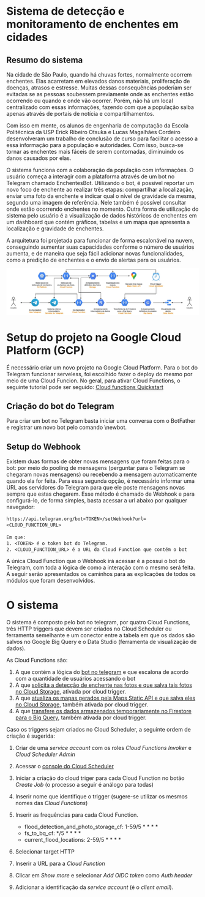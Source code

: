 # Sistema de detecção e monitoramento de enchentes em cidades

## Resumo do sistema

Na cidade de São Paulo, quando há chuvas fortes, normalmente ocorrem enchentes. Elas acarretam em elevados danos materiais, proliferação de doenças, atrasos e estresse. Muitas dessas consequências poderiam ser evitadas se as pessoas soubessem previamente onde as enchentes estão ocorrendo ou quando e onde vão ocorrer. Porém, não há um local centralizado com essas informações, fazendo com que a população saiba apenas através de portais de notícia e compartilhamentos.

Com isso em mente, os alunos de engenharia de computação da Escola Politécnica da USP Erick Ribeiro Otsuka e Lucas Magalhães Cordeiro desenvolveram um trabalho de conclusão de curso para facilitar o acesso a essa informação para a população e autoridades. Com isso, busca-se tornar as enchentes mais fáceis de serem contornadas, diminuindo os danos causados por elas.

O sistema funciona com a colaboração da população com informações. O usuário começa a interagir com a plataforma através de um bot no Telegram chamado EnchentesBot. Utilizando o bot, é possível reportar um novo foco de enchente ao realizar três etapas: compartilhar a localização, enviar uma foto da enchente e indicar qual o nível de gravidade da mesma, segundo uma imagem de referência. Nele também é possível consultar onde estão ocorrendo enchentes no momento. Outra forma de utilização do sistema pelo usuário é a visualização de dados históricos de enchentes em um dashboard que contém gráficos, tabelas e um mapa que apresenta a localização e gravidade de enchentes. 

A arquitetura foi projetada para funcionar de forma escalonável na nuvem, conseguindo aumentar suas capacidades conforme o número de usuários aumenta, e de maneira que seja fácil adicionar novas funcionalidades, como a predição de enchentes e o envio de alertas para os usuários.

<img src="docs/ArquiteturaTecnologias.jpg">

# Setup do projeto na Google Cloud Platform (GCP)

É necessário criar um novo projeto na Google Cloud Platform. Para o bot do Telegram funcionar serveless, foi escolhido fazer o deploy do mesmo por meio de uma Cloud Funcion. No geral, para ativar Cloud Functions, o seguinte tutorial pode ser seguido: 
[Cloud functions Quickstart](https://cloud.google.com/functions/docs/quickstart)

## Criação do bot do Telegram

Para criar um bot no Telegram basta iniciar uma conversa com o BotFather e registrar um novo bot pelo comando \newbot.

## Setup do Webhook

Existem duas formas de obter novas mensagens que foram feitas para o bot: por meio do pooling de mensagens (perguntar para o Telegram se chegaram novas mensagens) ou recebendo a mensagem automaticamente quando ela for feita. Para essa segunda opção, é necessário informar uma URL aos servidores do Telegram para que ele poste mensagens novas sempre que estas chegarem. Esse método é chamado de Webhook e para configurá-lo, de forma simples, basta acessar a url abaixo por qualquer navegador:

```
https://api.telegram.org/bot<TOKEN>/setWebhook?url=<CLOUD_FUNCTION_URL>

Em que:
1. <TOKEN> é o token bot do Telegram.
2. <CLOUD_FUNCTION_URL> é a URL da Cloud Function que contém o bot
```

A única Cloud Function que o Webhook irá acessar é a possui o bot do Telegram, com toda a lógica de como a interação com o mesmo será feita. A seguir serão apresentados os caminhos para as explicações de todos os módulos que foram desenvolvidos.

# O sistema

O sistema é composto pelo bot no telegram, por quatro Cloud Functions, três HTTP triggers que devem ser criados no Cloud Scheduler ou ferramenta semelhante e um conector entre a tabela em que os dados são salvos no Google Big Query e o Data Studio (ferramenta de visualização de dados).

As Cloud Functions são:
1. A que contém a lógica do [bot no telegram](https://github.com/lucas-magalhaes-c/TCC_FloodFeel/tree/main/src/telegram_bot_cf) e que escalona de acordo com a quantidade de usuários acessando o bot
2. A que [solicita a detecção de enchente nas fotos e que salva tais fotos no Cloud Storage](https://github.com/lucas-magalhaes-c/TCC_FloodFeel/tree/main/src/flood_detection_and_photo_storage_cf), ativada por cloud trigger.
3. A que [atualiza os mapas gerados pela Maps Static API e que salva eles no Cloud Storage](https://github.com/lucas-magalhaes-c/TCC_FloodFeel/tree/main/src/current_flood_locations), também ativada por cloud trigger.
4. A que [transfere os dados armazenados temporariamente no Firestore para o Big Query](https://github.com/lucas-magalhaes-c/TCC_FloodFeel/tree/main/src/fs_to_bq_cf), também ativada por cloud trigger.

Caso os triggers sejam criados no Cloud Scheduler, a seguinte ordem de criação é sugerida:
1. Criar de uma *service account* com os roles *Cloud Functions Invoker* e *Cloud Scheduler Admin*
2. Acessar o [console do Cloud Scheduler](https://console.cloud.google.com/cloudscheduler)
3. Iniciar a criação do cloud triger para cada Cloud Function no botão *Create Job* (o processo a seguir é análogo para todas)
4. Inserir nome que identifique o trigger (sugere-se utilizar os mesmos nomes das *Cloud Functions*)
5. Inserir as frequências para cada Cloud Function. 
   * flood_detection_and_photo_storage_cf: 1-59/5 * * * *
   * fs_to_bq_cf: */5 * * * *
   * current_flood_locations: 2-59/5 * * * *
   
6. Selecionar target HTTP
7. Inserir a URL para a *Cloud Function*
8. Clicar em *Show more* e selecionar *Add OIDC token* como *Auth header*
9. Adicionar a identificação da *service account* (é o *client email*).

## 
